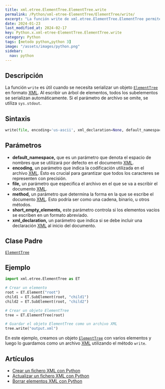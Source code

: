 ```yaml
---
title: xml.etree.ElementTree.ElementTree.write
permalink: /Python/xml-etree-ElementTree/ElementTree/write/
excerpt: "La función write de xml.etree.ElementTree.ElementTree permite serializar un objeto ElementTree en formato XML."
date: 2024-01-23
last_modified_at: 2024-02-17
key: Python.x.xml-etree-ElementTree.ElementTree.write
category: Python
tags: [metodo python,python 3]
image: "/assets/images/python.png"
sidebar:
  nav: python
---
```


## Descripción


La función `write` es útil cuando se necesita serializar un objeto [`ElementTree`](https://www.w3api.com/Python/xml-etree-ElementTree/ElementTree/) en formato [XML](https://www.manualweb.net/xml/). Al escribir un árbol de elementos, todos los subelementos se serializan automáticamente. Si el parámetro de archivo se omite, se utiliza `sys.stdout`.


## Sintaxis


```python
write(file, encoding='us-ascii', xml_declaration=None, default_namespace=None, method='xml', *, short_empty_elements=True)
```


## Parámetros

- **default_namespace,** que es un parámetro que denota el espacio de nombres que se utilizará por defecto en el documento [XML](https://www.manualweb.net/xml/).
- **encoding,** un parámetro que indica la codificación utilizada en el archivo [XML](https://www.manualweb.net/xml/). Esto es crucial para garantizar que todos los caracteres se representen con precisión.
- **file,** un parámetro que especifica el archivo en el que se va a escribir el documento [XML](https://www.manualweb.net/xml/).
- **method,** un parámetro que determina la forma en la que se escribe el documento [XML](https://www.manualweb.net/xml/). Esto podría ser como una cadena, binario, u otros métodos.
- **short_empty_elements,** este parámetro controla si los elementos vacíos se escriben en un formato abreviado.
- **xml_declaration,** un parámetro que indica si se debe incluir una declaración [XML](https://www.manualweb.net/xml/) al inicio del documento.

## Clase Padre


[`ElementTree`](https://www.w3api.com/Python/xml-etree-ElementTree/ElementTree/)


## Ejemplo


```python
import xml.etree.ElementTree as ET

# Crear un elemento
root = ET.Element("root")
child1 = ET.SubElement(root, "child1")
child2 = ET.SubElement(root, "child2")

# Crear un objeto ElementTree
tree = ET.ElementTree(root)

# Guardar el objeto ElementTree como un archivo XML
tree.write("output.xml")

```


En este ejemplo, creamos un objeto [`ElementTree`](https://www.w3api.com/Python/xml-etree-ElementTree/ElementTree/) con varios elementos y luego lo guardamos como un archivo [XML](https://www.manualweb.net/xml/) utilizando el método `write`.


## Artículos

- [Crear un fichero XML con Python](https://lineadecodigo.com/python/crear-un-fichero-xml-con-python/)
- [Actualizar un fichero XML con Python](http://lineadecodigo.com/python/actualizar-un-fichero-xml-con-python/)
- [Borrar elementos XML con Python](http://lineadecodigo.com/python/borrar-elementos-xml-con-python/)
